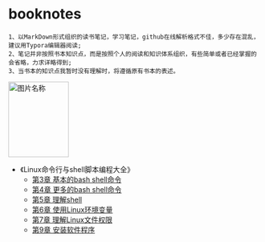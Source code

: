 
# booknotes
    1、以MarkDown形式组织的读书笔记，学习笔记，github在线解析格式不佳，多少存在混乱，建议用Typora编辑器阅读;
    2、笔记并非按照书本知识点，而是按照个人的阅读和知识体系组织，有些简单或者已经掌握的会省略，力求详略得到;
    3、当书本的知识点我暂时没有理解时，将遵循原有书本的表述。

<img src="https://gss2.bdstatic.com/-fo3dSag_xI4khGkpoWK1HF6hhy/baike/w%3D268%3Bg%3D0/sign=b138088fc33d70cf4cfaad0bc0e7b63d/f31fbe096b63f624a56663b58d44ebf81a4ca349.jpg" width = "120" height = "150" alt="图片名称">

- 《Linux命令行与shell脚本编程大全》
    - [第3章 基本的bash shell命令](https://github.com/GaloisLYJ/booknotes/blob/master/Linux%E5%91%BD%E4%BB%A4%E8%A1%8C%E4%B8%8Eshell%E8%84%9A%E6%9C%AC%E7%BC%96%E7%A8%8B%E5%A4%A7%E5%85%A8/%E7%AC%AC3%E7%AB%A0%20%E5%9F%BA%E6%9C%AC%E7%9A%84bash%20shell%E5%91%BD%E4%BB%A4.md)
    - [第4章 更多的bash shell命令](https://github.com/GaloisLYJ/booknotes/blob/master/Linux%E5%91%BD%E4%BB%A4%E8%A1%8C%E4%B8%8Eshell%E8%84%9A%E6%9C%AC%E7%BC%96%E7%A8%8B%E5%A4%A7%E5%85%A8/%E7%AC%AC4%E7%AB%A0%20%E6%9B%B4%E5%A4%9A%E7%9A%84bash%20shell%E5%91%BD%E4%BB%A4.md)
    - [第5章 理解shell](https://github.com/GaloisLYJ/booknotes/blob/master/Linux%E5%91%BD%E4%BB%A4%E8%A1%8C%E4%B8%8Eshell%E8%84%9A%E6%9C%AC%E7%BC%96%E7%A8%8B%E5%A4%A7%E5%85%A8/%E7%AC%AC5%E7%AB%A0%20%E7%90%86%E8%A7%A3shell.md)
    - [第6章 使用Linux环境变量](https://github.com/GaloisLYJ/booknotes/blob/master/Linux%E5%91%BD%E4%BB%A4%E8%A1%8C%E4%B8%8Eshell%E8%84%9A%E6%9C%AC%E7%BC%96%E7%A8%8B%E5%A4%A7%E5%85%A8/%E7%AC%AC6%E7%AB%A0%20%E4%BD%BF%E7%94%A8Linux%E7%8E%AF%E5%A2%83%E5%8F%98%E9%87%8F.md)
    - [第7章 理解Linux文件权限](https://github.com/GaloisLYJ/booknotes/blob/master/Linux%E5%91%BD%E4%BB%A4%E8%A1%8C%E4%B8%8Eshell%E8%84%9A%E6%9C%AC%E7%BC%96%E7%A8%8B%E5%A4%A7%E5%85%A8/%E7%AC%AC7%E7%AB%A0%20%E7%90%86%E8%A7%A3Linux%E6%96%87%E4%BB%B6%E6%9D%83%E9%99%90.md)
    - [第9章 安装软件程序](https://github.com/GaloisLYJ/booknotes/blob/master/Linux%E5%91%BD%E4%BB%A4%E8%A1%8C%E4%B8%8Eshell%E8%84%9A%E6%9C%AC%E7%BC%96%E7%A8%8B%E5%A4%A7%E5%85%A8/%E7%AC%AC9%E7%AB%A0%20%E5%AE%89%E8%A3%85%E8%BD%AF%E4%BB%B6%E7%A8%8B%E5%BA%8F.md)

